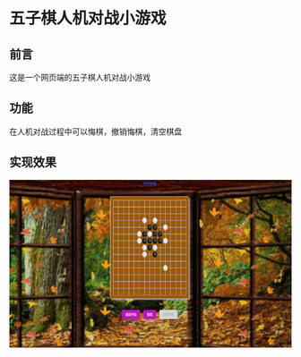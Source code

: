 五子棋人机对战小游戏 
=====================
## 前言
这是一个网页端的五子棋人机对战小游戏
## 功能
在人机对战过程中可以悔棋，撤销悔棋，清空棋盘
## 实现效果
<img src = "https://github.com/Bluepepsis/image/blob/master/Gobang.png" width="650" height="300" >